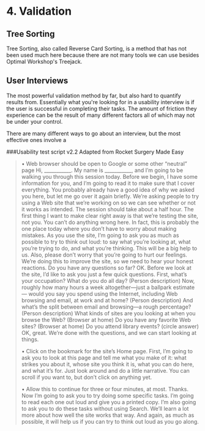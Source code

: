 ---
---

# 4. Validation

## Tree Sorting

Tree Sorting, also called Reverse Card Sorting, is a method that has not been used much here because there are not many tools we can use besides Optimal Workshop's Treejack.

## User Interviews

The most powerful validation method by far, but also hard to quantify results from. Essentially what you're looking for in a usability interview is if the user is successful in completing their tasks. The amount of friction they experience can be the result of many different factors all of which may not be under your control. 

There are many different ways to go about an interview, but the most effective ones involve a


###Usability test script v2.2 Adapted from Rocket Surgery Made Easy

> • Web browser should be open to Google or some other “neutral” page
> Hi, ___________. My name is ___________, and I’m going to be walking you through this session today.
> Before we begin, I have some information for you, and I’m going to read it to make sure that I cover everything.
> You probably already have a good idea of why we asked you here, but let me go over it again briefly. We’re asking people to try using a Web site that we’re working on so we can see whether or not it works as intended. The session should take about a half hour.
> The first thing I want to make clear right away is that we’re testing the site, not you. You can’t do anything wrong here. In fact, this is probably the one place today where you don’t have to worry about making mistakes. 
> As you use the site, I’m going to ask you as much as possible to try to think out loud: to say what you’re looking at, what you’re trying to do, and what you’re thinking. This will be a big help to us.
> Also, please don’t worry that you’re going to hurt our feelings. We’re doing this to improve the site, so we need to hear your honest reactions. 
> Do you have any questions so far?
> OK. Before we look at the site, I’d like to ask you just a few quick questions. 
> First, what’s your occupation? What do you do all day? (Person description)
> Now, roughly how many hours a week altogether—just a ballpark estimate— would you say you spend using the Internet, including Web browsing and email, at work and at home? (Person description)
> And what’s the split between email and browsing—a rough percentage? (Person description)
> What kinds of sites are you looking at when you browse the Web? (Browser at home)
> Do you have any favorite Web sites? (Browser at home)
> Do you attend library events? (circle answer)
> OK, great. We’re done with the questions, and we can start looking at things.
> 
> • Click on the bookmark for the site’s Home page.
> First, I’m going to ask you to look at this page and tell me what you make of it: what strikes you about it, whose site you think it is, what you can do here, and what it’s for. Just look around and do a little narrative.
> You can scroll if you want to, but don’t click on anything yet.
> 
> • Allow this to continue for three or four minutes, at most.
> Thanks. Now I’m going to ask you to try doing some specific tasks. I’m going to read each one out loud and give you a printed copy.
> I’m also going to ask you to do these tasks without using Search. We’ll learn a lot more about how well the site works that way.
> And again, as much as possible, it will help us if you can try to think out loud as you go along.
